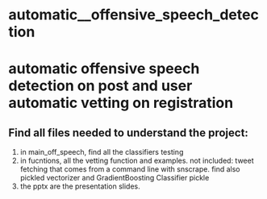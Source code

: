# automatic__offensive_speech_detection
<h1>automatic offensive speech detection on post and user automatic vetting on registration</h1>
<h2>Find all files needed to understand the project:</h2>
<ol>
  <li>in main_off_speech, find all the classifiers testing</li>
  <li>in fucntions, all the vetting function and examples. not included: tweet fetching that comes from a command line with snscrape. find also pickled vectorizer and GradientBoosting Classifier pickle</li>
  <li>the pptx are the presentation slides.</li>
</ol>
